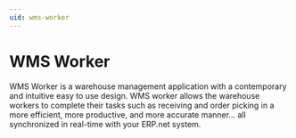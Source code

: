 ```yaml
---
uid: wms-worker
---
```


# WMS Worker

WMS Worker is a warehouse management application with a contemporary and intuitive easy to use design. 
WMS worker allows the warehouse workers to complete their tasks such as receiving and order picking in a more efficient, more productive, and more accurate manner... all synchronized in real-time with your ERP.net system.
